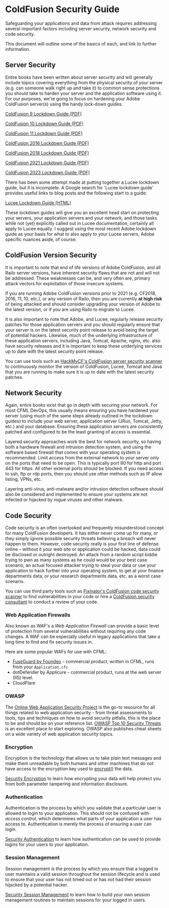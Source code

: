# ColdFusion Security Guide

Safeguarding your applications and data from attack requires addressing several important factors including server security, network security and code security.

This document will outline some of the basics of each, and link to further information.

## Server Security

Entire books have been written about server security and will generally include topics covering everything from the physical security of your server (e.g. can someone walk right up and take it) to common sense protections you should take to harden your server and the application software using it. For our purposes, we're going to focus on hardening your Adobe ColdFusion server(s) using the handy lock-down guides:

[ColdFusion 9 Lockdown Guide (PDF)](https://www.adobe.com/content/dam/cc/us/en/products/coldfusion/pdfs/white-papers/91025512-cf9-lockdownguide-wp-ue.pdf)

[ColdFusion 10 Lockdown Guide (PDF)](https://web.archive.org/web/20220228041500/www.adobe.com/content/dam/acom/en/products/coldfusion/pdfs/cf10/cf10-lockdown-guide.pdf)

[ColdFusion 11 Lockdown Guide (PDF)](https://web.archive.org/web/20220227161443/www.adobe.com/content/dam/acom/en/products/coldfusion/pdfs/cf11/cf11-lockdown-guide.pdf)

[ColdFusion 2016 Lockdown Guide (PDF)](https://web.archive.org/web/20220227161327/wwwimages.adobe.com/content/dam/acom/en/products/coldfusion/pdfs/coldfusion-2016-lockdown-guide.pdf)

[ColdFusion 2018 Lockdown Guide (PDF)](https://www.adobe.com/content/dam/cc/us/en/products/coldfusion/pdfs/cf-starter-kits/coldfusion-2018-lockdown-guide.pdf)

[ColdFusion 2021 Lockdown Guide (PDF)](https://www.adobe.com/content/dam/cc/us/en/products/coldfusion/pdfs/cf-starter-kits/coldfusion-2021-lockdown-guide-1.1.pdf)

[ColdFusion 2023 Lockdown Guide (PDF)](https://www.adobe.com/content/dam/cc/us/en/products/coldfusion/pdfs/cf-starter-kits/coldfusion-2023-lockdown-guide-1.1.pdf)

There has been some attempt made at putting together a Lucee lockdown guide, but it is incomplete. A Google search for 'Lucee lockdown guide' provides useful links to blog posts and the following start to a guide:

[Lucee Lockdown Guide (HTML)](https://bit.ly/2imMVTF)

These lockdown guides will give you an excellent head start on protecting your servers, your application servers and your network, and those tasks while not (yet) explicitly called out in Lucee documentation, certainly all apply to Lucee equally. I suggest using the most recent Adobe lockdown guide as your basis for what to also apply to your Lucee servers, Adobe specific nuances aside, of course.

## ColdFusion Version Security

It is important to note that end of life versions of Adobe ColdFusion, and all Railo server versions, have inherent security flaws that are not and will not be addressed. These weaknesses can be, and very often are, primary attack vectors for exploitation of those insecure systems.

If you are running Adobe ColdFusion versions prior to 2021 (e.g. CF2018, 2016, 11, 10, etc.), or any version of Railo, then you are currently **at high risk** of being attacked and should consider upgrading your version of Adobe to the latest version, or if you are using Railo to migrate to Lucee.

It is also important to note that Adobe, and Lucee, regularly release security patches for those application servers and you should regularly ensure that your server is on the latest security point release to avoid being the target of potential hackers. Likewise, much of the underlying infrastructure of these application servers, including Java, Tomcat, Apache, nginx, etc. also have security releases and it is important to keep these underlying services up to date with the latest security point release.

You can use tools such as [HackMyCF's ColdFusion server security scanner](https://foundeo.com/hack-my-cf/) to continuously monitor the version of ColdFusion, Lucee, Tomcat and Java that you are running to make sure it is up to date with the latest security patches.

## Network Security

Again, entire books exist that go in depth with securing your network. For most CFML DevOps, this usually means ensuring you have hardened your server (using much of the same steps already outlined in the lockdown guides) to include your web server, application server (JRun, Tomcat, Jetty, etc.) and your database. Ensuring these application servers are consistently patched and configured to be the least granting of access is essential.

Layered security approaches work the best for network security, so having both a hardware firewall and intrusion detection system, and using the software based firewall that comes with your operating system is recommended. Limit access from the external network to your server only on the ports that need to be open. This is typically port 80 for http and port 443 for https. All other external ports should be blocked. If you need access to ssh, ftp or rdp ports, then you should use other methods such as IP allow listing, VPNs, etc.

Layering anti-virus, anti-malware and/or intrusion detection software should also be considered and implemented to ensure your systems are not infected or hijacked by rogue viruses and other malware.

## Code Security

Code security is an often overlooked and frequently misunderstood concept for many ColdFusion developers. It has either never come up for many, or they simply ignore possible security threats believing a breach will never happen to them. However, code security really is your first line of defense online – without it your web site or application could be hacked, data could be disclosed or outright destroyed. An attack from a random script kiddie trying to pwn as many systems as he could would be your best case scenario, an actual focused attacker trying to steal your data or use your application to hack further into your operating system, to get at your finance departments data, or your research departments data, etc. as a worst case scenario.

You can use third party tools such as [Fixinator's ColdFusion code security scanner](https://fixinator.app/) to find vulnerabilities in your code or hire a [ColdFusion security consultant](https://foundeo.com/consulting/coldfusion/) to conduct a review of your code.

### Web Application Firewalls

Also known as WAF's a _Web Application Firewall_ can provide a basic level of protection from several vulnerabilities without requiring any code changes. A WAF can be especially useful in legacy applications that take a long time to find and fix security issues in.

Here are some popular WAFs for use with CFML:

- [FuseGuard by Foundeo](https://foundeo.com/security/) - commercial product, written in CFML, runs from your `Application.cfc`
- dotDefender by Applicure - commercial product, runs at the web server (IIS) level.
- CloudFlare

### OWASP

The [Online Web Application Security Project](https://owasp.org/) is the go-to resource for all things related to web application security - from threat assessments to tools, tips and techniques on how to avoid security pitfalls, this is the place to be and should be on your reference list. [OWASP Top 10 Security Threats](https://owasp.org/www-project-top-ten/) is an excellent place to start exploring. OWASP also publishes cheat sheets on a wide variety of web application security topics.

### Encryption

Encryption is the technology that allows us to take plain text messages and make them unreadable by both humans and other machines that do not have access to the encryption key used to [encrypt()](/encrypt) the data.

[Security Encryption](/security-encryption) to learn how encrypting your data will help protect you from both parameter tampering and information disclosure.

### Authentication

Authentication is the process by which you validate that a particular user is allowed to login to your application. This should not be confused with _access control_, which determines what parts of your application a user has access to. Authentication is merely the process of ensuring a user can login.

[Security Authentication](/security-authentication) to learn how authentication can be used to provide logins for your users to your application.

### Session Management

Session management is the process by which you ensure that a logged in user maintains a valid session throughout the session lifecycle and is used to ensure that your user has not timed out or has not had their session hijacked by a potential hacker.

[Security Session Management](/security-session-management) to learn how to build your own session management routines to maintain sessions for your logged in users.
